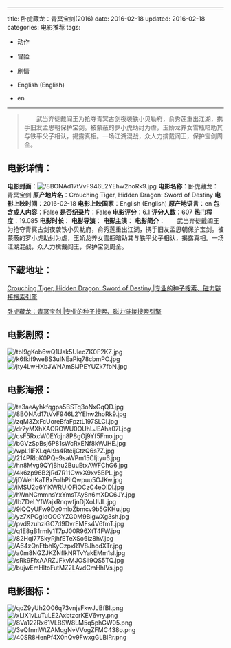
---
title: 卧虎藏龙：青冥宝剑(2016)
date: 2016-02-18
updated: 2016-02-18
categories: 电影推荐
tags:
- 动作
- 冒险
- 剧情

- English (English)
- en
---


> 　　武当弃徒戴阎王为抢夺青冥古剑夜袭铁小贝勒府，俞秀莲重出江湖，携手旧友孟思朝保护宝剑。被蒙蔽的罗小虎助纣为虐，玉娇龙养女雪瓶暗助其与铁平父子相认，揭露真相。一场江湖混战，众人力擒戴阎王，保护宝剑周全。

## **电影详情**：

**电影封面**：<img src="https://image.tmdb.org/t/p/w200/8BONAd17tVvF946L2YEhw2hoRk9.jpg" alt="/8BONAd17tVvF946L2YEhw2hoRk9.jpg" title="/8BONAd17tVvF946L2YEhw2hoRk9.jpg">
**电影名称**：卧虎藏龙：青冥宝剑
**原产地片名**：Crouching Tiger, Hidden Dragon: Sword of Destiny
**电影上映时间**：2016-02-18
**电影上映国家**：English (English)
**原产地语言**：en
**包含成人内容**：False
**是否纪录片**：False
**电影评分**：6.1
**评分人数**：607
**热门程度**：19.085
**电影时长**：
**电影导演**：
**电影主演**：
**电影简介**：　　武当弃徒戴阎王为抢夺青冥古剑夜袭铁小贝勒府，俞秀莲重出江湖，携手旧友孟思朝保护宝剑。被蒙蔽的罗小虎助纣为虐，玉娇龙养女雪瓶暗助其与铁平父子相认，揭露真相。一场江湖混战，众人力擒戴阎王，保护宝剑周全。

## **下载地址**：
[Crouching Tiger, Hidden Dragon: Sword of Destiny |专业的种子搜索、磁力链接搜索引擎](https://movie.amd794.com:2083/?search=Crouching%20Tiger%2C%20Hidden%20Dragon%3A%20Sword%20of%20Destiny&ordering=&mode=match_phrase&page_size=10&page=1)

[卧虎藏龙：青冥宝剑 |专业的种子搜索、磁力链接搜索引擎](https://movie.amd794.com:2083/?search=%E5%8D%A7%E8%99%8E%E8%97%8F%E9%BE%99%EF%BC%9A%E9%9D%92%E5%86%A5%E5%AE%9D%E5%89%91&ordering=&mode=match_phrase&page_size=10&page=1)
 

## **电影剧照**：
<img src="https://image.tmdb.org/t/p/original/tbI9gKob6wQ1Uak5UlecZK0F2KZ.jpg" alt="/tbI9gKob6wQ1Uak5UlecZK0F2KZ.jpg" title="/tbI9gKob6wQ1Uak5UlecZK0F2KZ.jpg"><img src="https://image.tmdb.org/t/p/original/k6fkif9weBS3uINEaPiq78cbmPO.jpg" alt="/k6fkif9weBS3uINEaPiq78cbmPO.jpg" title="/k6fkif9weBS3uINEaPiq78cbmPO.jpg"><img src="https://image.tmdb.org/t/p/original/jty4LwHXbJWNAmSiJPEYUZk7fbN.jpg" alt="/jty4LwHXbJWNAmSiJPEYUZk7fbN.jpg" title="/jty4LwHXbJWNAmSiJPEYUZk7fbN.jpg">

## **电影海报**：
<img src="https://image.tmdb.org/t/p/original/te3aeAyhkfqgpa5BSTq3oNxGqQD.jpg" alt="/te3aeAyhkfqgpa5BSTq3oNxGqQD.jpg" title="/te3aeAyhkfqgpa5BSTq3oNxGqQD.jpg"><img src="https://image.tmdb.org/t/p/original/8BONAd17tVvF946L2YEhw2hoRk9.jpg" alt="/8BONAd17tVvF946L2YEhw2hoRk9.jpg" title="/8BONAd17tVvF946L2YEhw2hoRk9.jpg"><img src="https://image.tmdb.org/t/p/original/zqM3ZxFcUoreBfaFpztL197SLCI.jpg" alt="/zqM3ZxFcUoreBfaFpztL197SLCI.jpg" title="/zqM3ZxFcUoreBfaFpztL197SLCI.jpg"><img src="https://image.tmdb.org/t/p/original/dr7yMXhXAOROWU0OUhLJEAha07l.jpg" alt="/dr7yMXhXAOROWU0OUhLJEAha07l.jpg" title="/dr7yMXhXAOROWU0OUhLJEAha07l.jpg"><img src="https://image.tmdb.org/t/p/original/csF5RxcW0EYojn8P8gOj9Yf5Fmo.jpg" alt="/csF5RxcW0EYojn8P8gOj9Yf5Fmo.jpg" title="/csF5RxcW0EYojn8P8gOj9Yf5Fmo.jpg"><img src="https://image.tmdb.org/t/p/original/bGVzSpBsj6P81sWcRxENf8kWJHE.jpg" alt="/bGVzSpBsj6P81sWcRxENf8kWJHE.jpg" title="/bGVzSpBsj6P81sWcRxENf8kWJHE.jpg"><img src="https://image.tmdb.org/t/p/original/wpL1IFXLqAI9s4RteijCtzQ6s7Z.jpg" alt="/wpL1IFXLqAI9s4RteijCtzQ6s7Z.jpg" title="/wpL1IFXLqAI9s4RteijCtzQ6s7Z.jpg"><img src="https://image.tmdb.org/t/p/original/214PRloK0PQe9saWPm15CIjtyu6.jpg" alt="/214PRloK0PQe9saWPm15CIjtyu6.jpg" title="/214PRloK0PQe9saWPm15CIjtyu6.jpg"><img src="https://image.tmdb.org/t/p/original/hn8Mvg9QYjBhu2BuuEtxAWFChG6.jpg" alt="/hn8Mvg9QYjBhu2BuuEtxAWFChG6.jpg" title="/hn8Mvg9QYjBhu2BuuEtxAWFChG6.jpg"><img src="https://image.tmdb.org/t/p/original/4k6zp96B2jRd7R11CwxX9xv5BPL.jpg" alt="/4k6zp96B2jRd7R11CwxX9xv5BPL.jpg" title="/4k6zp96B2jRd7R11CwxX9xv5BPL.jpg"><img src="https://image.tmdb.org/t/p/original/jDWehKaTBxFoIhPiIQwpuu5OJKw.jpg" alt="/jDWehKaTBxFoIhPiIQwpuu5OJKw.jpg" title="/jDWehKaTBxFoIhPiIQwpuu5OJKw.jpg"><img src="https://image.tmdb.org/t/p/original/iMSU2q6YiKWRUiOFiOCzC4eOIDl.jpg" alt="/iMSU2q6YiKWRUiOFiOCzC4eOIDl.jpg" title="/iMSU2q6YiKWRUiOFiOCzC4eOIDl.jpg"><img src="https://image.tmdb.org/t/p/original/hWnNCmmnsYxYmsTAy8n6mXDC6JY.jpg" alt="/hWnNCmmnsYxYmsTAy8n6mXDC6JY.jpg" title="/hWnNCmmnsYxYmsTAy8n6mXDC6JY.jpg"><img src="https://image.tmdb.org/t/p/original/lbZDeLYfWajxRnqwfjnDjXoUlJL.jpg" alt="/lbZDeLYfWajxRnqwfjnDjXoUlJL.jpg" title="/lbZDeLYfWajxRnqwfjnDjXoUlJL.jpg"><img src="https://image.tmdb.org/t/p/original/9iQQyUFw9Dz0mloZbmcv9b5GKHu.jpg" alt="/9iQQyUFw9Dz0mloZbmcv9b5GKHu.jpg" title="/9iQQyUFw9Dz0mloZbmcv9b5GKHu.jpg"><img src="https://image.tmdb.org/t/p/original/yz7XPCgIdOOGYZG0M9BigwXg3sh.jpg" alt="/yz7XPCgIdOOGYZG0M9BigwXg3sh.jpg" title="/yz7XPCgIdOOGYZG0M9BigwXg3sh.jpg"><img src="https://image.tmdb.org/t/p/original/pvd9zuhziGC7d9DvrEMFs4V6fmT.jpg" alt="/pvd9zuhziGC7d9DvrEMFs4V6fmT.jpg" title="/pvd9zuhziGC7d9DvrEMFs4V6fmT.jpg"><img src="https://image.tmdb.org/t/p/original/q1E8gB1rmIy1T7pJ00R96XtT4FW.jpg" alt="/q1E8gB1rmIy1T7pJ00R96XtT4FW.jpg" title="/q1E8gB1rmIy1T7pJ00R96XtT4FW.jpg"><img src="https://image.tmdb.org/t/p/original/82HqI77SkyRjhfETeXSo6iz8hV.jpg" alt="/82HqI77SkyRjhfETeXSo6iz8hV.jpg" title="/82HqI77SkyRjhfETeXSo6iz8hV.jpg"><img src="https://image.tmdb.org/t/p/original/A64zQnFtbhKyCzpxR1V8JhodXTr.jpg" alt="/A64zQnFtbhKyCzpxR1V8JhodXTr.jpg" title="/A64zQnFtbhKyCzpxR1V8JhodXTr.jpg"><img src="https://image.tmdb.org/t/p/original/a0m8NGZJKZNflkNRTvYakEMm1sl.jpg" alt="/a0m8NGZJKZNflkNRTvYakEMm1sl.jpg" title="/a0m8NGZJKZNflkNRTvYakEMm1sl.jpg"><img src="https://image.tmdb.org/t/p/original/sRk9FfxAARZJFkvMJOSiI9QS5TQ.jpg" alt="/sRk9FfxAARZJFkvMJOSiI9QS5TQ.jpg" title="/sRk9FfxAARZJFkvMJOSiI9QS5TQ.jpg"><img src="https://image.tmdb.org/t/p/original/bujwEmHltoFutMZ2LAvdCmHhIVs.jpg" alt="/bujwEmHltoFutMZ2LAvdCmHhIVs.jpg" title="/bujwEmHltoFutMZ2LAvdCmHhIVs.jpg">

## **电影图标**：
<img src="https://image.tmdb.org/t/p/original/qoZ9yUh2O06q73vnjsFkwJJBfBI.png" alt="/qoZ9yUh2O06q73vnjsFkwJJBfBI.png" title="/qoZ9yUh2O06q73vnjsFkwJJBfBI.png"><img src="https://image.tmdb.org/t/p/original/xLlX1vLuTuLE2AxbtzcrKEV6vry.png" alt="/xLlX1vLuTuLE2AxbtzcrKEV6vry.png" title="/xLlX1vLuTuLE2AxbtzcrKEV6vry.png"><img src="https://image.tmdb.org/t/p/original/8Va122Rx61VLBSW8LM5q5phGW05.png" alt="/8Va122Rx61VLBSW8LM5q5phGW05.png" title="/8Va122Rx61VLBSW8LM5q5phGW05.png"><img src="https://image.tmdb.org/t/p/original/3eQfnmWtZAMqgNvVVogZFMC438o.png" alt="/3eQfnmWtZAMqgNvVVogZFMC438o.png" title="/3eQfnmWtZAMqgNvVVogZFMC438o.png"><img src="https://image.tmdb.org/t/p/original/40SR8HenPf4X0nQv9FwxgGLBIRr.png" alt="/40SR8HenPf4X0nQv9FwxgGLBIRr.png" title="/40SR8HenPf4X0nQv9FwxgGLBIRr.png">
